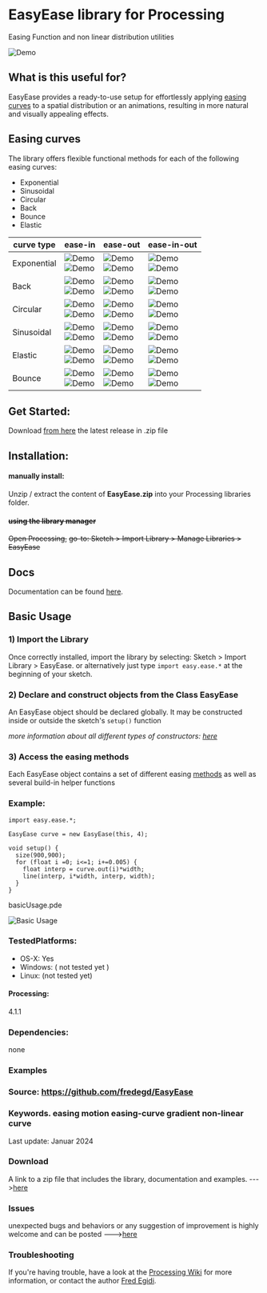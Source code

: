 # EasyEase library for Processing
Easing Function and non linear distribution utilities

![Demo](./images/promoBanner.gif)

## What is this useful for?

EasyEase provides a ready-to-use setup for effortlessly applying [easing curves](#easing-curves) to a spatial distribution or an animations, resulting in more natural and visually appealing effects.

## Easing curves

The library offers flexible functional methods for each of the following easing curves:

- Exponential
- Sinusoidal
- Circular
- Back
- Bounce
- Elastic


<div class="table">
<table>
  <thead>
    <tr>
      <th>curve type</th>
      <th>ease-in</th>
      <th>ease-out</th>
      <th>ease-in-out</th>
    </tr>
  </thead>
  <tbody>
    <tr>
      <td>Exponential</td>
      <td><div class="gifImg"><img src="./images/curve/Ease_in.gif" alt="Demo"></div><div class="fixImg"><img src="./images/curve/Ease_in.png" alt="Demo"></div></td>
      <td><div class="gifImg"><img src="./images/curve/Ease_out.gif" alt="Demo"></div><div class="fixImg"><img src="./images/curve/Ease_out.png" alt="Demo"></div></td>
      <td><div class="gifImg"><img src="./images/curve/Ease_inOut.gif" alt="Demo"></div><div class="fixImg"><img src="./images/curve/Ease_inOut.png" alt="Demo"></div></td>
    </tr>
    <tr>
      <td>Back</td>
      <td><div class="gifImg"><img src="./images/curve/Ease_inBack.gif" alt="Demo"></div><div class="fixImg"><img src="./images/curve/Ease_inBack.png" alt="Demo"></div></td>
      <td><div class="gifImg"><img src="./images/curve/Ease_outBack.gif" alt="Demo"></div><div class="fixImg"><img src="./images/curve/Ease_outBack.png" alt="Demo"></div></td>
      <td><div class="gifImg"><img src="./images/curve/Ease_inOutBack.gif" alt="Demo"></div><div class="fixImg"><img src="./images/curve/Ease_inOutBack.png" alt="Demo"></div></td>
    </tr>
    <tr>
      <td>Circular</td>
      <td><div class="gifImg"><img src="./images/curve/Ease_inCirc.gif" alt="Demo"></div><div class="fixImg"><img src="./images/curve/Ease_inCirc.png" alt="Demo"></div></td>
      <td><div class="gifImg"><img src="./images/curve/Ease_outCirc.gif" alt="Demo"></div><div class="fixImg"><img src="./images/curve/Ease_outCirc.png" alt="Demo"></div></td>
      <td><div class="gifImg"><img src="./images/curve/Ease_inOutCirc.gif" alt="Demo"></div><div class="fixImg"><img src="./images/curve/Ease_inOutCirc.png" alt="Demo"></div></td>
    </tr>
    <tr>
      <td>Sinusoidal</td>
      <td><div class="gifImg"><img src="./images/curve/Ease_inSine.gif" alt="Demo"></div><div class="fixImg"><img src="./images/curve/Ease_inSine.png" alt="Demo"></div></td>
      <td><div class="gifImg"><img src="./images/curve/Ease_outSine.gif" alt="Demo"></div><div class="fixImg"><img src="./images/curve/Ease_outSine.png" alt="Demo"></div></td>
      <td><div class="gifImg"><img src="./images/curve/Ease_inOutSine.gif" alt="Demo"></div><div class="fixImg"><img src="./images/curve/Ease_inOutSine.png" alt="Demo"></div></td>
    </tr>
    <tr>
      <td>Elastic</td>
      <td><div class="gifImg"><img src="./images/curve/Ease_inElastic.gif" alt="Demo"></div><div class="fixImg"><img src="./images/curve/Ease_inElastic.png" alt="Demo"></div></td>
      <td><div class="gifImg"><img src="./images/curve/Ease_outElastic.gif" alt="Demo"></div><div class="fixImg"><img src="./images/curve/Ease_outElastic.png" alt="Demo"></div></td>
      <td><div class="gifImg"><img src="./images/curve/Ease_inOutElastic.gif" alt="Demo"></div><div class="fixImg"><img src="./images/curve/Ease_inOutElastic.png" alt="Demo"></div></td>
    </tr>
    <tr>
      <td>Bounce</td>
      <td><div class="gifImg"><img src="./images/curve/Ease_inBounce.gif" alt="Demo"></div><div class="fixImg"><img src="./images/curve/Ease_inBounce.png" alt="Demo"></div></td>
      <td><div class="gifImg"><img src="./images/curve/Ease_outBounce.gif" alt="Demo"></div><div class="fixImg"><img src="./images/curve/Ease_outBounce.png" alt="Demo"></div></td>
      <td><div class="gifImg"><img src="./images/curve/Ease_inOutBounce.gif" alt="Demo"></div><div class="fixImg"><img src="./images/curve/Ease_inOutBounce.png" alt="Demo"></div></td>
    </tr>

  </tbody>
</table>
</div>


## Get Started:

Download [from here](https://github.com/fredegd/EasyEase/releases) the latest release in .zip file

## Installation:

#### manually install:

Unzip / extract the content of **EasyEase.zip** into your Processing libraries folder.

#### ~~using the library manager~~

~~Open Processing,~~
~~go-to: Sketch > Import Library > Manage Libraries > EasyEase~~



## Docs

Documentation can be found [here](https://fredegd.github.io/EasyEase).



## Basic Usage


### 1) Import the Library

Once correctly installed, import the library by selecting: Sketch > Import Library > EasyEase.
or alternatively just type `import easy.ease.*` at the beginning of your sketch.

### 2) Declare and construct objects from the Class EasyEase

An EasyEase object should be declared globally. It may be constructed inside or outside the sketch's `setup()` function

_more information about all different types of constructors: [here](./constructors.md)_

### 3) Access the easing methods

Each EasyEase object contains a set of different easing [methods](./methods.md) as well as several build-in helper functions

### Example:

```Processing
import easy.ease.*;

EasyEase curve = new EasyEase(this, 4);

void setup() {
  size(900,900);
  for (float i =0; i<=1; i+=0.005) {
    float interp = curve.out(i)*width;
    line(interp, i*width, interp, width);
  }
}
```

<div class="exampleWindow">
  <div class="title">
      <div class="dot red"></div>
      <div class="dot amber"></div>
      <div class="dot green"></div>
      <p >basicUsage.pde</p>
  </div>

![Basic Usage](./sketches/basicUsage/basicUsage.jpg)

</div>



### TestedPlatforms:

- OS-X: Yes
- Windows: ( not tested yet )
- Linux: (not tested yet)

#### Processing:

4.1.1

### Dependencies:

none

### Examples


### Source: https://github.com/fredegd/EasyEase

### Keywords. easing motion easing-curve gradient non-linear curve

Last update: Januar 2024

### Download

A link to a zip file that includes the library, documentation and examples.
--->[here](https://github.com/fredegd/EasyEase/releases/)

### Issues

unexpected bugs and behaviors or any suggestion of improvement is highly welcome and can be posted --->[here](https://github.com/fredegd/EasyEase/issues)

### Troubleshooting

If you're having trouble, have a look at the [Processing Wiki](https://github.com/processing/processing/wiki/How-to-Install-a-Contributed-Library) for more information, or contact the author [Fred Egidi](https://fredegd.dev).
